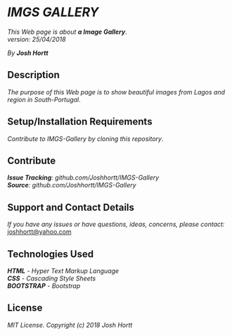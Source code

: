 # _IMGS GALLERY_

_This Web page is about **a Image Gallery**_.<br/>
_version: 25/04/2018_<br/>

_By **Josh Hortt**_

## Description

_The purpose of this Web page is to show beautiful images from Lagos and region in South-Portugal_.

## Setup/Installation Requirements

_Contribute to IMGS-Gallery by cloning this repository_.

## Contribute

_**Issue Tracking**: github.com/Joshhortt/IMGS-Gallery_<br/>
_**Source**: github.com/Joshhortt/IMGS-Gallery_

## Support and Contact Details

_If you have any issues or have questions, ideas, concerns, please contact:_ joshhortt@yahoo.com

## Technologies Used

_**HTML** - Hyper Text Markup Language_<br/>
_**CSS** - Cascading Style Sheets_<br/>
_**BOOTSTRAP** - Bootstrap_<br/>

## License

*MIT License. Copyright (c) 2018 Josh Hortt*
